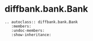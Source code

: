 # diffbank.bank.Bank

```{eval-rst}
.. autoclass:: diffbank.bank.Bank
   :members:
   :undoc-members:
   :show-inheritance:
```
